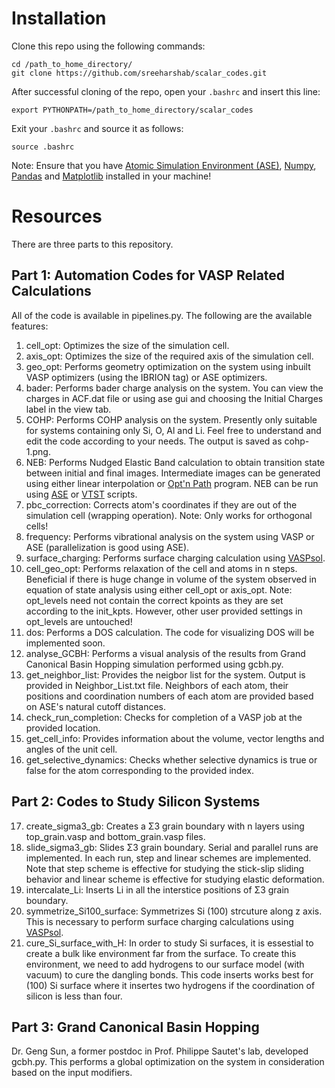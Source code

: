# Installation
Clone this repo using the following commands:
```
cd /path_to_home_directory/
git clone https://github.com/sreeharshab/scalar_codes.git
```
After successful cloning of the repo, open your `.bashrc` and insert this line:
```
export PYTHONPATH=/path_to_home_directory/scalar_codes
```
Exit your `.bashrc` and source it as follows:
```
source .bashrc
```
Note: Ensure that you have [Atomic Simulation Environment (ASE)](https://wiki.fysik.dtu.dk/ase/), [Numpy](https://numpy.org/), [Pandas](https://pandas.pydata.org/) and [Matplotlib](https://matplotlib.org/) installed in your machine!

# Resources
There are three parts to this repository.

## Part 1: Automation Codes for VASP Related Calculations
All of the code is available in pipelines.py. The following are the available features:
1. cell_opt: Optimizes the size of the simulation cell.
2. axis_opt: Optimizes the size of the required axis of the simulation cell.
3. geo_opt: Performs geometry optimization on the system using inbuilt VASP optimizers (using the IBRION tag) or ASE optimizers.
4. bader: Performs bader charge analysis on the system. You can view the charges in ACF.dat file or using ase gui and choosing the Initial Charges label in the view tab.
5. COHP: Performs COHP analysis on the system. Presently only suitable for systems containing only Si, O, Al and Li. Feel free to understand and edit the code according to your needs. The output is saved as cohp-1.png.
6. NEB: Performs Nudged Elastic Band calculation to obtain transition state between initial and final images. Intermediate images can be generated using either linear interpolation or [Opt'n Path](http://forge.cbp.ens-lyon.fr/redmine/projects/optnpath/wiki) program. NEB can be run using [ASE](https://wiki.fysik.dtu.dk/ase/) or [VTST](https://theory.cm.utexas.edu/vtsttools/) scripts.
7. pbc_correction: Corrects atom's coordinates if they are out of the simulation cell (wrapping operation). Note: Only works for orthogonal cells!
8. frequency: Performs vibrational analysis on the system using VASP or ASE (parallelization is good using ASE).
9. surface_charging: Performs surface charging calculation using [VASPsol](https://github.com/henniggroup/VASPsol).
10. cell_geo_opt: Performs relaxation of the cell and atoms in n steps. Beneficial if there is huge change in volume of the system observed in equation of state analysis using either cell_opt or axis_opt. Note: opt_levels need not contain the correct kpoints as they are set according to the init_kpts. However, other user provided settings in opt_levels are untouched!
11. dos: Performs a DOS calculation. The code for visualizing DOS will be implemented soon.
12. analyse_GCBH: Performs a visual analysis of the results from Grand Canonical Basin Hopping simulation performed using gcbh.py.
13. get_neighbor_list: Provides the neigbor list for the system. Output is provided in Neighbor_List.txt file. Neighbors of each atom, their positions and coordination numbers of each atom are provided based on ASE's natural cutoff distances.
14. check_run_completion: Checks for completion of a VASP job at the provided location.
15. get_cell_info: Provides information about the volume, vector lengths and angles of the unit cell.
16. get_selective_dynamics: Checks whether selective dynamics is true or false for the atom corresponding to the provided index.

## Part 2: Codes to Study Silicon Systems
17. create_sigma3_gb: Creates a Σ3 grain boundary with n layers using top_grain.vasp and bottom_grain.vasp files.
18. slide_sigma3_gb: Slides Σ3 grain boundary. Serial and parallel runs are implemented. In each run, step and linear schemes are implemented. Note that step scheme is effective for studying the stick-slip sliding behavior and linear scheme is effective for studying elastic deformation.
19. intercalate_Li: Inserts Li in all the interstice positions of Σ3 grain boundary.
20. symmetrize_Si100_surface: Symmetrizes Si (100) strcuture along z axis. This is necessary to perform surface charging calculations using [VASPsol](https://github.com/henniggroup/VASPsol).
21. cure_Si_surface_with_H: In order to study Si surfaces, it is essestial to create a bulk like environment far from the surface. To create this environment, we need to add hydrogens to our surface model (with vacuum) to cure the dangling bonds. This code inserts works best for (100) Si surface where it insertes two hydrogens if the coordination of silicon is less than four.

## Part 3: Grand Canonical Basin Hopping
Dr. Geng Sun, a former postdoc in Prof. Philippe Sautet's lab, developed gcbh.py. This performs a global optimization on the system in consideration based on the input modifiers.

<!-- # Contributing
Contributions to improve this repo are always welcome. Any contribution should be  -->